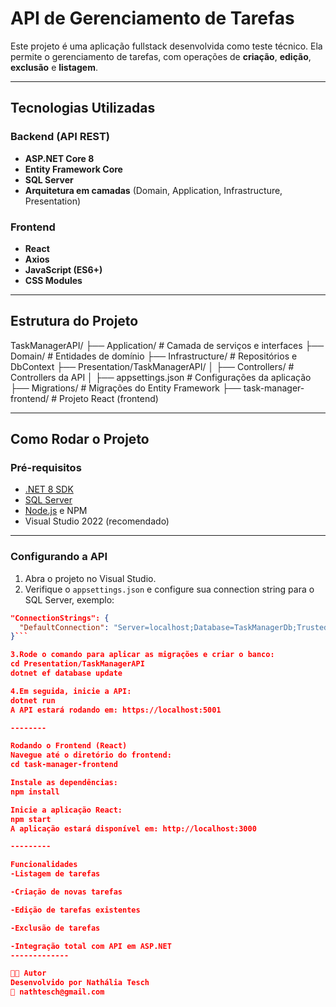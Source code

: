 # API de Gerenciamento de Tarefas

Este projeto é uma aplicação fullstack desenvolvida como teste técnico. Ela permite o gerenciamento de tarefas, com operações de **criação**, **edição**, **exclusão** e **listagem**.

---

## Tecnologias Utilizadas

### Backend (API REST)

- **ASP.NET Core 8**
- **Entity Framework Core**
- **SQL Server**
- **Arquitetura em camadas** (Domain, Application, Infrastructure, Presentation)

###  Frontend

- **React**
- **Axios**
- **JavaScript (ES6+)**
- **CSS Modules**

---

## Estrutura do Projeto

TaskManagerAPI/ ├── Application/ # Camada de serviços e interfaces ├── Domain/ # Entidades de domínio ├── Infrastructure/ # Repositórios e DbContext ├── Presentation/TaskManagerAPI/ │ ├── Controllers/ # Controllers da API │ ├── appsettings.json # Configurações da aplicação ├── Migrations/ # Migrações do Entity Framework ├── task-manager-frontend/ # Projeto React (frontend)


---

## Como Rodar o Projeto

### Pré-requisitos

- [.NET 8 SDK](https://dotnet.microsoft.com/en-us/download)
- [SQL Server](https://www.microsoft.com/pt-br/sql-server/sql-server-downloads)
- [Node.js](https://nodejs.org/) e NPM
- Visual Studio 2022 (recomendado)

---

### Configurando a API

1. Abra o projeto no Visual Studio.
2. Verifique o `appsettings.json` e configure sua connection string para o SQL Server, exemplo:

```json
"ConnectionStrings": {
  "DefaultConnection": "Server=localhost;Database=TaskManagerDb;Trusted_Connection=True;"
}```

3.Rode o comando para aplicar as migrações e criar o banco:
cd Presentation/TaskManagerAPI
dotnet ef database update

4.Em seguida, inicie a API:
dotnet run
A API estará rodando em: https://localhost:5001

--------

Rodando o Frontend (React)
Navegue até o diretório do frontend:
cd task-manager-frontend

Instale as dependências:
npm install

Inicie a aplicação React:
npm start
A aplicação estará disponível em: http://localhost:3000

---------

Funcionalidades
-Listagem de tarefas

-Criação de novas tarefas

-Edição de tarefas existentes

-Exclusão de tarefas

-Integração total com API em ASP.NET
-------------

👨‍💻 Autor
Desenvolvido por Nathália Tesch 
📧 nathtesch@gmail.com
